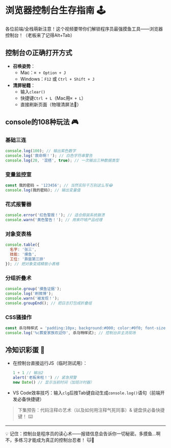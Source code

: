 # 浏览器控制台生存指南 🕹️

各位前端/全栈萌新注意！这个视频要带你们解锁程序员最强摸鱼工具——浏览器控制台！（老板来了记得Alt+Tab）

## 控制台の正确打开方式
- **召唤姿势**：
  - Mac：`⌘ + Option + J` 
  - Windows：`F12` 或 `Ctrl + Shift + J`
- **清屏秘籍**：
  - 输入`clear()` 
  - 快捷键`Ctrl + L`（Mac用`⌘ + L`）
  - 直接刷新页面（物理清屏法🌚）

## console的108种玩法 🎮
### 基础三连
```javascript
console.log(100); // 输出紫色数字
console.log('救命啊！'); // 白色字符串警告
console.log(20, '混搭', true); // 一次输出三种数据类型
```

### 变量监控室
```javascript
const 我的密码 = '123456'; // 当然实际千万别这么写😂
console.log(我的密码); // 输出变量值
```

### 花式报警器
```javascript
console.error('红色警报！'); // 适合假装系统崩溃
console.warn('黄色警告！'); // 用来吓唬产品经理
```

### 对象变表格
```javascript
console.table({
  名字: '张三', 
  技能: '摸鱼',
  工位: '靠窗第三排'
}); // 把对象变成精致小表格
```

### 分组折叠术
```javascript
console.group('摸鱼证据');
console.log('刷微博');
console.warn('被发现！');
console.groupEnd(); // 把日志打包成折叠组
```

### CSS骚操作
```javascript
const 杀马特样式 = 'padding:10px; background:#000; color:#0f0; font-size:20px;';
console.log('%c葬爱家族欢迎你', 杀马特样式); // 控制台非主流现场
```

## 冷知识彩蛋 🥚
- 在控制台直接运行JS（临时测试用）：
  ```javascript
  1 + 1 // 输出2
  alert('老板来啦！') // 紧急预警
  new Date() // 显示当前时间（加班计时器）
  ```
- VS Code效率技巧：输入`clg`后按Tab键自动生成`console.log()`语句（前端开发必备快捷键）

> 下集预告：代码注释の艺术（以及如何用注释气死同事）& 键盘侠必备快捷键！ ⌨️

---

💡 记住：控制台是程序员的读心术——报错信息会告诉你一切秘密。多摸鱼...啊不，多练习才能成为真正的控制台忍者！ 🐱👤
